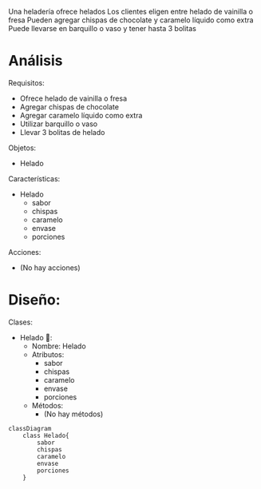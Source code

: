 Una heladería ofrece helados
Los clientes eligen entre helado de vainilla o fresa
Pueden agregar chispas de chocolate y caramelo líquido como extra
Puede llevarse en barquillo o vaso y tener hasta 3 bolitas

# Análisis

Requisitos:
- Ofrece helado de vainilla o fresa
- Agregar chispas de chocolate
- Agregar caramelo líquido como extra
- Utilizar barquillo o vaso
- Llevar 3 bolitas de helado

Objetos:
- Helado

Características:
- Helado
    - sabor
    - chispas
    - caramelo
    - envase
    - porciones

Acciones:
- (No hay acciones)

# Diseño:

Clases:
- Helado 🍦:
    - Nombre: Helado
    - Atributos:
        - sabor
        - chispas
        - caramelo
        - envase
        - porciones
    - Métodos:
        - (No hay métodos)

```mermaid
classDiagram
    class Helado{
        sabor
        chispas
        caramelo
        envase
        porciones
    }
```